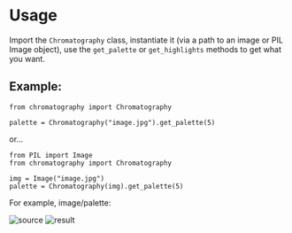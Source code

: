 # Usage

Import the `Chromatography` class, instantiate it (via a path to an image or PIL Image object), use the `get_palette` or `get_highlights` methods to get what you want.

## Example:

```
from chromatography import Chromatography

palette = Chromatography("image.jpg").get_palette(5)
```

or...


```
from PIL import Image
from chromatography import Chromatography

img = Image("image.jpg")
palette = Chromatography(img).get_palette(5)

```

For example, image/palette:

![source](http://ia800902.us.archive.org/34/items/mbid-4695eb48-98bd-411f-8dd1-f0290a106cd2/mbid-4695eb48-98bd-411f-8dd1-f0290a106cd2-4765009935.jpg) ![result](http://i.imgur.com/vy3YPIb.png)